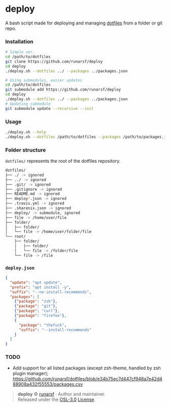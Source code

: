 # deploy
A bash script made for deploying and managing [dotfiles](https://github.com/runarsf/dotfiles) from a folder or git repo.

### Installation

```bash
# Simple ver.
cd /path/to/dotfiles
git clone https://github.com/runarsf/deploy
cd deploy
./deploy.sh --dotfiles ../ --packages ../packages.json

# Using submodules, easier updates
cd /path/to/dotfiles
git submodule add https://github.com/runarsf/deploy
cd deploy
./deploy.sh --dotfiles ../ --packages ../packages.json
# Updating submodule
git submodule update --recursive --init
```

### Usage
```bash
./deploy.sh --help
./deploy.sh --dotfiles /path/to/dotfiles --packages /path/to/packages.json
```

### Folder structure
`dotfiles/` represents the root of the dotfiles repository.

```bash
dotfiles/
├── ./ -> ignored
├── ../ -> ignored
├── .git/ -> ignored
├── .gitignore -> ignored
├── README.md -> ignored
├── deploy*.json -> ignored
├── .travis.yml -> ignored
├── .sharenix.json -> ignored
├── deploy/ -> submodule, ignored
├── file -> /home/user/file
├── folder/
│   ├── folder/
│   └── file -> /home/user/folder/file
└── root/
    ├── folder/
    │   ├── folder/
    │   └── file -> /folder/file
    └── file -> /file
```

### `deploy.json`
```json
{
  "update": "apt update",
  "prefix": "apt install -y",
  "suffix": "--no-install-recommends",
  "packages": [
    {"package": "zsh"},
    {"package": "git"},
    {"package": "curl"},
    {"package": "firefox"},
    {
      "package": "thefuck",
      "suffix": "--install-recommends"
    }
  ]
}
```

### TODO
  - Add support for all listed packages (except zsh-theme, handled by zsh plugin manager); https://github.com/runarsf/dotfiles/blob/e34b75ec7d447cf948a7e42d488908a432f55553/packages.csv

> **deploy** © [runarsf](https://github.com/runarsf) · Author and maintainer.<br>
> Released under the [OSL-3.0](https://opensource.org/licenses/OSL-3.0) [License](https://github.com/runarsf/deploy/blob/master/LICENSE).
